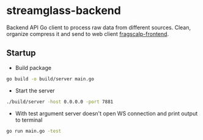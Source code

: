 # streamglass-backend

Backend API Go client to process raw data from different sources.
Clean, organize compress it and send to web client [fragscalp-frontend](https://github.com/kompotkot/fragscalp-frontend).

## Startup

- Build package

```bash
go build -o build/server main.go
```

- Start the server

```bash
./build/server -host 0.0.0.0 -port 7881
```

- With test argument server doesn't open WS connection and print output to terminal

```bash
go run main.go -test
```
